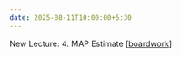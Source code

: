 ```yaml
---
date: 2025-08-11T10:00:00+5:30
---
```

New Lecture: 4. MAP Estimate [[boardwork](/AIL7024-2501/_images/slides/4_boardwork.pdf)]
